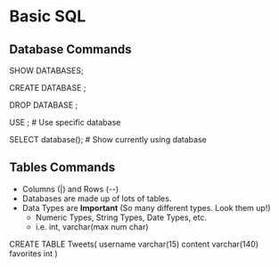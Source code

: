 # Basic SQL

## Database Commands
SHOW DATABASES;

CREATE DATABASE <name>;

DROP DATABASE <name>;

USE <database name>;    # Use specific database

SELECT database();      # Show currently using database


## Tables Commands

- Columns (|) and Rows (--)
- Databases are made up of lots of tables.
- Data Types are **Important** (So many different types. Look them up!)
  + Numeric Types, String Types, Date Types, etc.
  + i.e. int, varchar(max num char)

CREATE TABLE Tweets(
    username varchar(15)
    content varchar(140)
    favorites int
)

